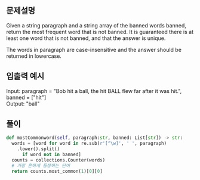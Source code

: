 ##  문제설명
Given a string paragraph and a string array of the banned words banned, return the most frequent word that is not banned.
It is guaranteed there is at least one word that is not banned, and that the answer is unique.

The words in paragraph are case-insensitive and the answer should be returned in lowercase.

 

## 입출력 예시
Input: paragraph = "Bob hit a ball, the hit BALL flew far after it was hit.", banned = ["hit"] <br>
Output: "ball"

## 풀이
```python 
def mostCommonword(self, paragraph:str, banned: List[str]) -> str:
  words = [word for word in re.sub(r'[^\w]', ' ', paragraph)
    .lower().split()
      if word not in banned]
  counts = collections.Counter(words)
  # 가장 흔하게 등장하는 단어
  return counts.most_common(1)[0][0]
```

